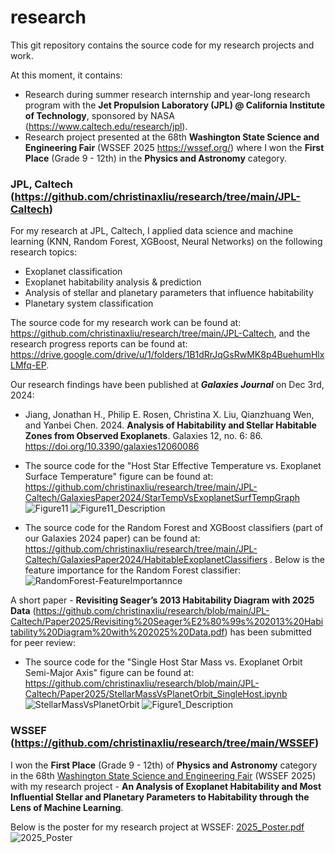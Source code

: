 # research
This git repository contains the source code for my research projects and work.

At this moment, it contains:
- Research during summer research internship and year-long research program with the **Jet Propulsion Laboratory (JPL) @ California Institute of Technology**, sponsored by NASA (https://www.caltech.edu/research/jpl).
- Research project presented at the 68th **Washington State Science and Engineering Fair** (WSSEF 2025 https://wssef.org/) where I won the **First Place** (Grade 9 - 12th) in the **Physics and Astronomy** category.


### JPL, Caltech (https://github.com/christinaxliu/research/tree/main/JPL-Caltech)
For my research at JPL, Caltech, I applied data science and machine learning (KNN, Random Forest, XGBoost, Neural Networks) on the following research topics:
- Exoplanet classification
- Exoplanet habitability analysis & prediction
- Analysis of stellar and planetary parameters that influence habitability
- Planetary system classification

The source code for my research work can be found at: https://github.com/christinaxliu/research/tree/main/JPL-Caltech, and the research progress reports can be found at: https://drive.google.com/drive/u/1/folders/1B1dRrJqGsRwMK8p4BuehumHlxLMfq-EP.

Our research findings have been published at ***Galaxies Journal*** on Dec 3rd, 2024:
- Jiang, Jonathan H., Philip E. Rosen, Christina X. Liu, Qianzhuang Wen, and Yanbei Chen. 2024. **Analysis of Habitability and Stellar Habitable Zones from Observed Exoplanets**. Galaxies 12, no. 6: 86. https://doi.org/10.3390/galaxies12060086
- The source code for the "Host Star Effective Temperature vs. Exoplanet Surface Temperature" figure can be found at: https://github.com/christinaxliu/research/tree/main/JPL-Caltech/GalaxiesPaper2024/StarTempVsExoplanetSurfTempGraph
![Figure11](https://github.com/user-attachments/assets/15faae15-7002-495e-bec0-3de99a0ec820)
![Figure11_Description](https://github.com/user-attachments/assets/76c1564a-b9b8-4d83-b03e-d53635d86498)

- The source code for the Random Forest and XGBoost classifiers (part of our Galaxies 2024 paper) can be found at: https://github.com/christinaxliu/research/tree/main/JPL-Caltech/GalaxiesPaper2024/HabitableExoplanetClassifiers .
  Below is the feature importance for the Random Forest classifier:
  ![RandomForest-FeatureImportannce](https://github.com/user-attachments/assets/37c8027a-4bd4-496f-b0cc-4413129d086a)

A short paper - **Revisiting Seager’s 2013 Habitability Diagram with 2025 Data** (https://github.com/christinaxliu/research/blob/main/JPL-Caltech/Paper2025/Revisiting%20Seager%E2%80%99s%202013%20Habitability%20Diagram%20with%202025%20Data.pdf) has been submitted for peer review:
- The source code for the "Single Host Star Mass vs. Exoplanet Orbit Semi-Major Axis" figure can be found at: https://github.com/christinaxliu/research/blob/main/JPL-Caltech/Paper2025/StellarMassVsPlanetOrbit_SingleHost.ipynb
![StellarMassVsPlanetOrbit](https://github.com/user-attachments/assets/64d201dc-6c91-4516-910c-e8ce126b1c79)
![Figure1_Description](https://github.com/user-attachments/assets/e8db9c5b-c092-4f74-8d67-b2a3ec40f2ce)


### WSSEF (https://github.com/christinaxliu/research/tree/main/WSSEF)
I won the **First Place** (Grade 9 - 12th) of **Physics and Astronomy** category in the 68th [Washington State Science and Engineering Fair](https://wssef.org/) (WSSEF 2025) with my research project - **An Analysis of Exoplanet Habitability and Most Influential Stellar and Planetary Parameters to Habitability through the Lens of Machine Learning**. 

Below is the poster for my research project at WSSEF:
[2025_Poster.pdf](https://github.com/user-attachments/files/19544574/2025_Poster.pdf)
![2025_Poster](https://github.com/user-attachments/assets/dff38dec-8841-468b-9951-f676ee556454)
